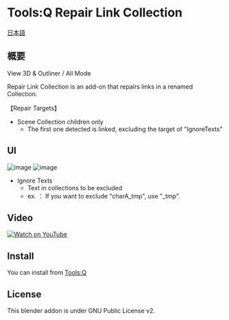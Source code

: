 # Tools:Q Repair Link Collection

[日本語](README.md)

## 概要
View 3D & Outliner / All Mode

Repair Link Collection is an add-on that repairs links in a renamed Collection.<br>

【Repair Targets】
* Scene Collection children only
  * The first one detected is linked, excluding the target of "IgnoreTexts"

## UI
![image](https://user-images.githubusercontent.com/1855970/172103134-91b7ab02-0d14-4a51-b9c6-c753f2f58b4b.png)
![image](https://user-images.githubusercontent.com/1855970/172103277-3d071171-0ac0-42bc-bf72-8d4cedf6ccd2.png)

* Ignore Texts
  * Text in collections to be excluded
  * ex. ： If you want to exclude "charA_tmp", use "_tmp".

## Video
[![Watch on YouTube](https://img.youtube.com/vi/j5BJpl0iSjs/0.jpg)](https://www.youtube.com/watch?v=j5BJpl0iSjs)

## Install
You can install from [Tools:Q](https://github.com/Project-StudioQ/toolsq_common)

## License
This blender addon is under GNU Public License v2.
